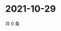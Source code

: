 # 2021-10-29

共 0 条

<!-- BEGIN WEIBO -->
<!-- 最后更新时间 Fri Oct 29 2021 04:09:04 GMT+0800 (China Standard Time) -->

<!-- END WEIBO -->
